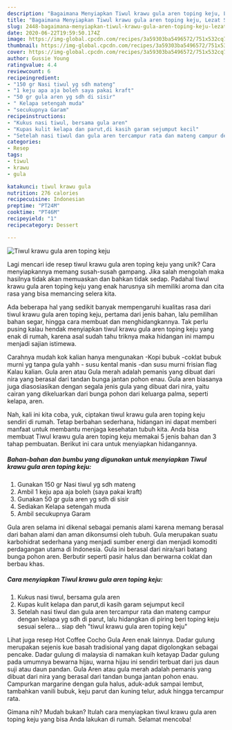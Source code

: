 ```yaml
---
description: "Bagaimana Menyiapkan Tiwul krawu gula aren toping keju, Lezat Sekali"
title: "Bagaimana Menyiapkan Tiwul krawu gula aren toping keju, Lezat Sekali"
slug: 2448-bagaimana-menyiapkan-tiwul-krawu-gula-aren-toping-keju-lezat-sekali
date: 2020-06-22T19:59:50.174Z
image: https://img-global.cpcdn.com/recipes/3a59303ba5496572/751x532cq70/tiwul-krawu-gula-aren-toping-keju-foto-resep-utama.jpg
thumbnail: https://img-global.cpcdn.com/recipes/3a59303ba5496572/751x532cq70/tiwul-krawu-gula-aren-toping-keju-foto-resep-utama.jpg
cover: https://img-global.cpcdn.com/recipes/3a59303ba5496572/751x532cq70/tiwul-krawu-gula-aren-toping-keju-foto-resep-utama.jpg
author: Gussie Young
ratingvalue: 4.4
reviewcount: 6
recipeingredient:
- "150 gr Nasi tiwul yg sdh mateng"
- "1 keju apa aja boleh saya pakai kraft"
- "50 gr gula aren yg sdh di sisir"
- " Kelapa setengah muda"
- "secukupnya Garam"
recipeinstructions:
- "Kukus nasi tiwul, bersama gula aren"
- "Kupas kulit kelapa dan parut,di kasih garam sejumput kecil"
- "Setelah nasi tiwul dan gula aren tercampur rata dan mateng campur dengan kelapa yg sdh di parut, lalu hidangkan di piring beri toping keju sesuai selera... siap deh &#34;tiwul krawu gula aren toping keju&#34;"
categories:
- Resep
tags:
- tiwul
- krawu
- gula

katakunci: tiwul krawu gula 
nutrition: 276 calories
recipecuisine: Indonesian
preptime: "PT24M"
cooktime: "PT46M"
recipeyield: "1"
recipecategory: Dessert

---
```



![Tiwul krawu gula aren toping keju](https://img-global.cpcdn.com/recipes/3a59303ba5496572/751x532cq70/tiwul-krawu-gula-aren-toping-keju-foto-resep-utama.jpg)

Lagi mencari ide resep tiwul krawu gula aren toping keju yang unik? Cara menyiapkannya memang susah-susah gampang. Jika salah mengolah maka hasilnya tidak akan memuaskan dan bahkan tidak sedap. Padahal tiwul krawu gula aren toping keju yang enak harusnya sih memiliki aroma dan cita rasa yang bisa memancing selera kita.

Ada beberapa hal yang sedikit banyak mempengaruhi kualitas rasa dari tiwul krawu gula aren toping keju, pertama dari jenis bahan, lalu pemilihan bahan segar, hingga cara membuat dan menghidangkannya. Tak perlu pusing kalau hendak menyiapkan tiwul krawu gula aren toping keju yang enak di rumah, karena asal sudah tahu triknya maka hidangan ini mampu menjadi sajian istimewa.

Carahnya mudah kok kalian hanya mengunakan -Kopi bubuk -coklat bubuk murni yg tanpa gula yahh - susu kental manis -dan susu murni frisian flag Kalau kalian. Gula aren atau Gula merah adalah pemanis yang dibuat dari nira yang berasal dari tandan bunga jantan pohon enau. Gula aren biasanya juga diasosiasikan dengan segala jenis gula yang dibuat dari nira, yaitu cairan yang dikeluarkan dari bunga pohon dari keluarga palma, seperti kelapa, aren.


Nah, kali ini kita coba, yuk, ciptakan tiwul krawu gula aren toping keju sendiri di rumah. Tetap berbahan sederhana, hidangan ini dapat memberi manfaat untuk membantu menjaga kesehatan tubuh kita. Anda bisa membuat Tiwul krawu gula aren toping keju memakai 5 jenis bahan dan 3 tahap pembuatan. Berikut ini cara untuk menyiapkan hidangannya.

<!--inarticleads1-->

##### Bahan-bahan dan bumbu yang digunakan untuk menyiapkan Tiwul krawu gula aren toping keju:

1. Gunakan 150 gr Nasi tiwul yg sdh mateng
1. Ambil 1 keju apa aja boleh (saya pakai kraft)
1. Gunakan 50 gr gula aren yg sdh di sisir
1. Sediakan  Kelapa setengah muda
1. Ambil secukupnya Garam


Gula aren selama ini dikenal sebagai pemanis alami karena memang berasal dari bahan alami dan aman dikonsumsi oleh tubuh. Gula merupakan suatu karbohidrat sederhana yang menjadi sumber energi dan menjadi komoditi perdagangan utama di Indonesia. Gula ini berasal dari nira/sari batang bunga pohon aren. Berbutir seperti pasir halus dan berwarna coklat dan berbau khas. 

<!--inarticleads2-->

##### Cara menyiapkan Tiwul krawu gula aren toping keju:

1. Kukus nasi tiwul, bersama gula aren
1. Kupas kulit kelapa dan parut,di kasih garam sejumput kecil
1. Setelah nasi tiwul dan gula aren tercampur rata dan mateng campur dengan kelapa yg sdh di parut, lalu hidangkan di piring beri toping keju sesuai selera... siap deh &#34;tiwul krawu gula aren toping keju&#34;


Lihat juga resep Hot Coffee Cocho Gula Aren enak lainnya. Dadar gulung merupakan sejenis kue basah tradisional yang dapat digolongkan sebagai pencake. Dadar gulung di malaysia di namakan kuih ketayap Dadar gulung pada umumnya bewarna hijau, warna hijau ini sendiri terbuat dari jus daun suji atau daun pandan. Gula Aren atau gula merah adalah pemanis yang dibuat dari nira yang berasal dari tandan bunga jantan pohon enau. Campurkan margarine dengan gula halus, aduk-aduk sampai lembut, tambahkan vanili bubuk, keju parut dan kuning telur, aduk hingga tercampur rata. 

Gimana nih? Mudah bukan? Itulah cara menyiapkan tiwul krawu gula aren toping keju yang bisa Anda lakukan di rumah. Selamat mencoba!

